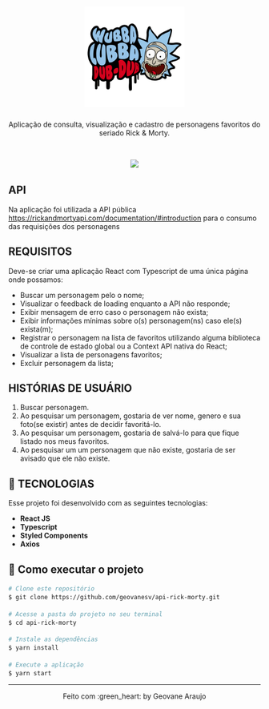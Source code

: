 <h1 align="center">
  <img src="/src/assets/images/wubba-lubba.png" alt="Rick and Morty" width="200">
</h1>

<p align="center">
  Aplicação de consulta, visualização e cadastro de personagens favoritos do seriado Rick & Morty.
</p>

<br>

[//]: # (Add your gifs/images here:)
<p align="center">
  <img src="/src/assets/gifs/rick-morty.gif" width="620">
</p>


## API
Na aplicação foi utilizada a API pública https://rickandmortyapi.com/documentation/#introduction para o consumo das requisições dos personagens


## REQUISITOS
Deve-se criar uma aplicação React com Typescript de uma única página onde possamos:
* Buscar um personagem pelo o nome;
* Visualizar o feedback de loading enquanto a API não responde;
* Exibir mensagem de erro caso o personagem não exista;
* Exibir informações mínimas sobre o(s) personagem(ns) caso ele(s) exista(m);
* Registrar o personagem na lista de favoritos utilizando alguma biblioteca de controle de estado global ou a Context API nativa do React;
* Visualizar a lista de personagens favoritos;
* Excluir personagem da lista;


## HISTÓRIAS DE USUÁRIO
1. Buscar personagem.
2. Ao pesquisar um personagem, gostaria de ver nome, genero e sua foto(se existir) antes de decidir favoritá-lo.
3. Ao pesquisar um personagem, gostaria de salvá-lo para que fique listado nos meus favoritos.
4. Ao pesquisar um um personagem que não existe, gostaria de ser avisado que ele não existe.


## :rocket: TECNOLOGIAS
Esse projeto foi desenvolvido com as seguintes tecnologias:
- **React JS** 
- **Typescript** 
- **Styled Components** 
- **Axios** 

## 🤔 Como executar o projeto
```bash
# Clone este repositório
$ git clone https://github.com/geovanesv/api-rick-morty.git

# Acesse a pasta do projeto no seu terminal
$ cd api-rick-morty

# Instale as dependências
$ yarn install

# Execute a aplicação 
$ yarn start
```

---
<p align="center">Feito com :green_heart: by Geovane Araujo</p>
